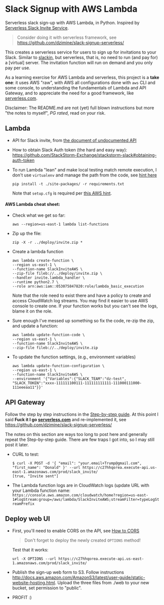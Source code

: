 # Slack Signup with AWS Lambda

Serverless slack sign-up with AWS Lambda, in Python.
Inspired by [Serverless Slack Invite Service](https://github.com/serverless-london/serverless-slack-invite).

> Consider doing it with serverless framework, see https://github.com/dzimine/slack-signup-serverless/

This creates a serverless service for users to sign up for invitations to your Slack. Similar to [slackin](https://github.com/rauchg/slackin), but serverless, that is, no need to run (and pay for) a [virtual] server. The invitation function will run on demand and you only pay per use. 

As a learning exercise for AWS Lambda and serverless, this 
project is a **take one**: it uses AWS "raw", with AWS all configurations done with `aws` CLI and some console, to understanding the fundamentals of Lambda and API Gateway, and to appreciate the need for a good framework, like [serverless.com](https://serverless.com).

Disclaimer: The README.md are not (yet) full blown instructions but more "the notes to myself", *PG rated*, read on your risk.

## Lambda

* API for Slack invite, from [the document of undocumented API](https://github.com/ErikKalkoken/slackApiDoc/blob/master/users.admin.invite.mdCode)

* How to obtain Slack Auth token (the hard and easy way): 
https://github.com/StackStorm-Exchange/stackstorm-slack#obtaining-auth-token

* To run Lambda "lean" and make local testing match remote execution, I don't use `virtualenv` and manage the path from the code, see [hint here](http://forum.serverless.com/t/aws-python-function-dependencies-load/451/4)

    ```
    pip install -t ./site-packages/ -r requirements.txt
    ```
    Note that `setup.cfg` is required per [this AWS hint](http://docs.aws.amazon.com/lambda/latest/dg/lambda-python-how-to-create-deployment-package.html).
    
#### AWS Lambda cheat sheet: 

* Check what we get so far: 
    ```
    aws --region=us-east-1 lambda list-functions
    ```


* Zip up the file:

    ```
    zip -X -r ../deploy/invite.zip * 
    ```

* Create a lambda function
    
    ```
    aws lambda create-function \
    --region us-east-1 \
    --function-name SlackInviteAWS \
    --zip-file fileb://../deploy/invite.zip \ 
    --handler invite.lambda_handler \ 
    --runtime python2.7 \
    --role arn:aws:iam::053075847820:role/lambda_basic_execution
    ```

    Note that the role need to exist there and have a policy to create and access CloudWatch log streams. You may find it easier to use AWS console to create one. If your function works but you can't see the logs, blame it on the role.

* Sure enough I've messed up something so fix the code, re-zip the zip, and update a function:

    ```
    aws lambda update-function-code \
    --region us-east-1 \
    --function-name SlackInviteAWS \
    --zip-file fileb://../deploy/invite.zip
    ```

* To update the function settings, (e.g., environment variables)

    ```
    aws lambda update-function-configuration \
    --region us-east-1 \
    --function-name SlackInviteAWS \
    --environment '{"Variables":{"SLACK_TEAM":"dz-test", "SLACK_TOKEN":"xxxx-111111100111-111111111111-111000111000-111eeeaa11"}}'
    ```

## API Gateway
Follow the step by step instructions in the [Step-by-step guide](http://docs.aws.amazon.com/lambda/latest/dg/with-on-demand-https-example-configure-event-source.html). At this point I said **Fuck it I go [serverless.com](https://serverless.com/framework/docs/providers/aws/guide/quick-start/)** and re-implemented it, see https://github.com/dzimine/slack-signup-serverless/ 

The notes on this section are ways too long to post here and generally repeat the Step-by-step guide. There are few traps I got into, so I may still post it later. 

* CURL to test: 

    ```
    $ curl -X POST -d '{ "email": "your.email+Trump@gmail.com", "first_name": "Donald" }' --url https://c27hhqorea.execute-api.us-east-1.amazonaws.com/prod/slack_invite/
    [true, "Invite sent"]
    ```

* The Lambda function logs are in CloudWatch logs (update URL with your Lambda function name:  
`https://console.aws.amazon.com/cloudwatch/home?region=us-east-1#logStream:group=/aws/lambda/SlackInviteAWS;streamFilter=typeLogStreamPrefix`

## Deploy web UI

* First, you'll need to enable CORS on the API, see [How to CORS](http://docs.aws.amazon.com/apigateway/latest/developerguide/how-to-cors.html)

    > Don't forget to deploy the newly created `OPTIONS` method!

    Test that it works:
 
    ```
    url -X OPTIONS --url https://c27hhqorea.execute-api.us-east-1.amazonaws.com/prod/slack_invite/
    ```
* Publish the sign-up web form to S3. Follow instructions http://docs.aws.amazon.com/AmazonS3/latest/user-guide/static-website-hosting.html. 
Upload the three files from ./web to your new bucket, set permission to "public". 

* PROFIT :)










 
